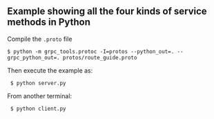 ## Example showing all the four kinds of service methods in Python

Compile the `.proto` file

	$ python -m grpc_tools.protoc -I=protos --python_out=. --grpc_python_out=. protos/route_guide.proto
	
Then execute the example as:

     $ python server.py

From another terminal:

     $ python client.py
